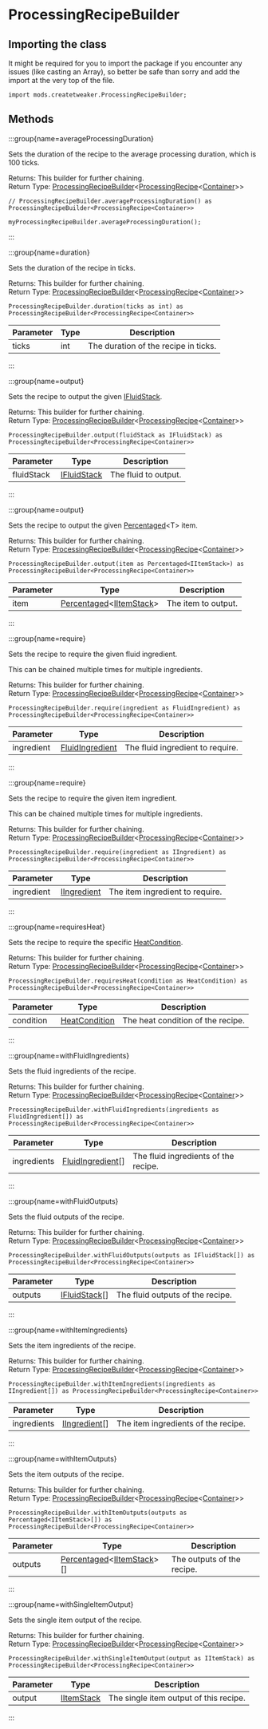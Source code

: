 # ProcessingRecipeBuilder

## Importing the class

It might be required for you to import the package if you encounter any issues (like casting an Array), so better be safe than sorry and add the import at the very top of the file.
```zenscript
import mods.createtweaker.ProcessingRecipeBuilder;
```


## Methods

:::group{name=averageProcessingDuration}

Sets the duration of the recipe to the average processing duration, which is 100 ticks.

Returns: This builder for further chaining.  
Return Type: [ProcessingRecipeBuilder](/mods/CreateTweaker/recipe/ProcessingRecipeBuilder)&lt;[ProcessingRecipe](/mods/CreateTweaker/recipe/type/ProcessingRecipe)&lt;[Container](/vanilla/api/world/Container)&gt;&gt;

```zenscript
// ProcessingRecipeBuilder.averageProcessingDuration() as ProcessingRecipeBuilder<ProcessingRecipe<Container>>

myProcessingRecipeBuilder.averageProcessingDuration();
```

:::

:::group{name=duration}

Sets the duration of the recipe in ticks.

Returns: This builder for further chaining.  
Return Type: [ProcessingRecipeBuilder](/mods/CreateTweaker/recipe/ProcessingRecipeBuilder)&lt;[ProcessingRecipe](/mods/CreateTweaker/recipe/type/ProcessingRecipe)&lt;[Container](/vanilla/api/world/Container)&gt;&gt;

```zenscript
ProcessingRecipeBuilder.duration(ticks as int) as ProcessingRecipeBuilder<ProcessingRecipe<Container>>
```

| Parameter | Type |             Description              |
|-----------|------|--------------------------------------|
| ticks     | int  | The duration of the recipe in ticks. |


:::

:::group{name=output}

Sets the recipe to output the given [IFluidStack](/vanilla/api/fluid/IFluidStack).

Returns: This builder for further chaining.  
Return Type: [ProcessingRecipeBuilder](/mods/CreateTweaker/recipe/ProcessingRecipeBuilder)&lt;[ProcessingRecipe](/mods/CreateTweaker/recipe/type/ProcessingRecipe)&lt;[Container](/vanilla/api/world/Container)&gt;&gt;

```zenscript
ProcessingRecipeBuilder.output(fluidStack as IFluidStack) as ProcessingRecipeBuilder<ProcessingRecipe<Container>>
```

| Parameter  |                     Type                      |     Description      |
|------------|-----------------------------------------------|----------------------|
| fluidStack | [IFluidStack](/vanilla/api/fluid/IFluidStack) | The fluid to output. |


:::

:::group{name=output}

Sets the recipe to output the given [Percentaged](/vanilla/api/util/random/Percentaged)&lt;T&gt; item.

Returns: This builder for further chaining.  
Return Type: [ProcessingRecipeBuilder](/mods/CreateTweaker/recipe/ProcessingRecipeBuilder)&lt;[ProcessingRecipe](/mods/CreateTweaker/recipe/type/ProcessingRecipe)&lt;[Container](/vanilla/api/world/Container)&gt;&gt;

```zenscript
ProcessingRecipeBuilder.output(item as Percentaged<IItemStack>) as ProcessingRecipeBuilder<ProcessingRecipe<Container>>
```

| Parameter |                                                 Type                                                  |     Description     |
|-----------|-------------------------------------------------------------------------------------------------------|---------------------|
| item      | [Percentaged](/vanilla/api/util/random/Percentaged)&lt;[IItemStack](/vanilla/api/item/IItemStack)&gt; | The item to output. |


:::

:::group{name=require}

Sets the recipe to require the given fluid ingredient.
 
 This can be chained multiple times for multiple ingredients.

Returns: This builder for further chaining.  
Return Type: [ProcessingRecipeBuilder](/mods/CreateTweaker/recipe/ProcessingRecipeBuilder)&lt;[ProcessingRecipe](/mods/CreateTweaker/recipe/type/ProcessingRecipe)&lt;[Container](/vanilla/api/world/Container)&gt;&gt;

```zenscript
ProcessingRecipeBuilder.require(ingredient as FluidIngredient) as ProcessingRecipeBuilder<ProcessingRecipe<Container>>
```

| Parameter  |                        Type                         |           Description            |
|------------|-----------------------------------------------------|----------------------------------|
| ingredient | [FluidIngredient](/forge/api/fluid/FluidIngredient) | The fluid ingredient to require. |


:::

:::group{name=require}

Sets the recipe to require the given item ingredient.
 
 This can be chained multiple times for multiple ingredients.

Returns: This builder for further chaining.  
Return Type: [ProcessingRecipeBuilder](/mods/CreateTweaker/recipe/ProcessingRecipeBuilder)&lt;[ProcessingRecipe](/mods/CreateTweaker/recipe/type/ProcessingRecipe)&lt;[Container](/vanilla/api/world/Container)&gt;&gt;

```zenscript
ProcessingRecipeBuilder.require(ingredient as IIngredient) as ProcessingRecipeBuilder<ProcessingRecipe<Container>>
```

| Parameter  |                        Type                        |           Description           |
|------------|----------------------------------------------------|---------------------------------|
| ingredient | [IIngredient](/vanilla/api/ingredient/IIngredient) | The item ingredient to require. |


:::

:::group{name=requiresHeat}

Sets the recipe to require the specific [HeatCondition](/mods/CreateTweaker/recipe/HeatCondition).

Returns: This builder for further chaining.  
Return Type: [ProcessingRecipeBuilder](/mods/CreateTweaker/recipe/ProcessingRecipeBuilder)&lt;[ProcessingRecipe](/mods/CreateTweaker/recipe/type/ProcessingRecipe)&lt;[Container](/vanilla/api/world/Container)&gt;&gt;

```zenscript
ProcessingRecipeBuilder.requiresHeat(condition as HeatCondition) as ProcessingRecipeBuilder<ProcessingRecipe<Container>>
```

| Parameter |                           Type                            |            Description            |
|-----------|-----------------------------------------------------------|-----------------------------------|
| condition | [HeatCondition](/mods/CreateTweaker/recipe/HeatCondition) | The heat condition of the recipe. |


:::

:::group{name=withFluidIngredients}

Sets the fluid ingredients of the recipe.

Returns: This builder for further chaining.  
Return Type: [ProcessingRecipeBuilder](/mods/CreateTweaker/recipe/ProcessingRecipeBuilder)&lt;[ProcessingRecipe](/mods/CreateTweaker/recipe/type/ProcessingRecipe)&lt;[Container](/vanilla/api/world/Container)&gt;&gt;

```zenscript
ProcessingRecipeBuilder.withFluidIngredients(ingredients as FluidIngredient[]) as ProcessingRecipeBuilder<ProcessingRecipe<Container>>
```

|  Parameter  |                         Type                          |             Description              |
|-------------|-------------------------------------------------------|--------------------------------------|
| ingredients | [FluidIngredient](/forge/api/fluid/FluidIngredient)[] | The fluid ingredients of the recipe. |


:::

:::group{name=withFluidOutputs}

Sets the fluid outputs of the recipe.

Returns: This builder for further chaining.  
Return Type: [ProcessingRecipeBuilder](/mods/CreateTweaker/recipe/ProcessingRecipeBuilder)&lt;[ProcessingRecipe](/mods/CreateTweaker/recipe/type/ProcessingRecipe)&lt;[Container](/vanilla/api/world/Container)&gt;&gt;

```zenscript
ProcessingRecipeBuilder.withFluidOutputs(outputs as IFluidStack[]) as ProcessingRecipeBuilder<ProcessingRecipe<Container>>
```

| Parameter |                      Type                       |           Description            |
|-----------|-------------------------------------------------|----------------------------------|
| outputs   | [IFluidStack](/vanilla/api/fluid/IFluidStack)[] | The fluid outputs of the recipe. |


:::

:::group{name=withItemIngredients}

Sets the item ingredients of the recipe.

Returns: This builder for further chaining.  
Return Type: [ProcessingRecipeBuilder](/mods/CreateTweaker/recipe/ProcessingRecipeBuilder)&lt;[ProcessingRecipe](/mods/CreateTweaker/recipe/type/ProcessingRecipe)&lt;[Container](/vanilla/api/world/Container)&gt;&gt;

```zenscript
ProcessingRecipeBuilder.withItemIngredients(ingredients as IIngredient[]) as ProcessingRecipeBuilder<ProcessingRecipe<Container>>
```

|  Parameter  |                         Type                         |             Description             |
|-------------|------------------------------------------------------|-------------------------------------|
| ingredients | [IIngredient](/vanilla/api/ingredient/IIngredient)[] | The item ingredients of the recipe. |


:::

:::group{name=withItemOutputs}

Sets the item outputs of the recipe.

Returns: This builder for further chaining.  
Return Type: [ProcessingRecipeBuilder](/mods/CreateTweaker/recipe/ProcessingRecipeBuilder)&lt;[ProcessingRecipe](/mods/CreateTweaker/recipe/type/ProcessingRecipe)&lt;[Container](/vanilla/api/world/Container)&gt;&gt;

```zenscript
ProcessingRecipeBuilder.withItemOutputs(outputs as Percentaged<IItemStack>[]) as ProcessingRecipeBuilder<ProcessingRecipe<Container>>
```

| Parameter |                                                  Type                                                   |        Description         |
|-----------|---------------------------------------------------------------------------------------------------------|----------------------------|
| outputs   | [Percentaged](/vanilla/api/util/random/Percentaged)&lt;[IItemStack](/vanilla/api/item/IItemStack)&gt;[] | The outputs of the recipe. |


:::

:::group{name=withSingleItemOutput}

Sets the single item output of the recipe.

Returns: This builder for further chaining.  
Return Type: [ProcessingRecipeBuilder](/mods/CreateTweaker/recipe/ProcessingRecipeBuilder)&lt;[ProcessingRecipe](/mods/CreateTweaker/recipe/type/ProcessingRecipe)&lt;[Container](/vanilla/api/world/Container)&gt;&gt;

```zenscript
ProcessingRecipeBuilder.withSingleItemOutput(output as IItemStack) as ProcessingRecipeBuilder<ProcessingRecipe<Container>>
```

| Parameter |                    Type                    |              Description               |
|-----------|--------------------------------------------|----------------------------------------|
| output    | [IItemStack](/vanilla/api/item/IItemStack) | The single item output of this recipe. |


:::


